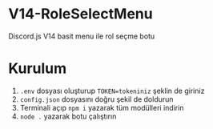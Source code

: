 # V14-RoleSelectMenu
Discord.js V14 basit menu ile rol seçme botu

# Kurulum
1. `.env` dosyası oluşturup `TOKEN=tokeniniz` şeklin de giriniz
2. `config.json` dosyasını doğru şekil de doldurun
3. Terminali açıp `npm i` yazarak tüm modülleri indirin
4. `node .` yazarak botu çalıştırın
